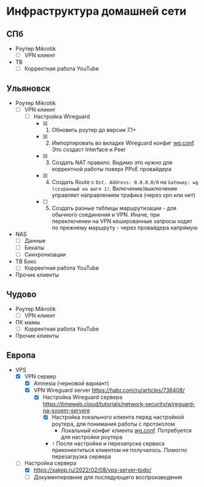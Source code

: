 # Инфраструктура домашней сети

## СПб

- Роутер Mikrotik
  - [ ] VPN клиент
- ТВ
  - [ ] Корректная работа YouTube

## Ульяновск

- Роутер Mikrotik
  - [ ] VPN клиент
    - [ ] Настройка Wireguard
      - [x] 1. Обновить роутер до версии 7.1+
      - [x] 2. Импортировать во вкладке Wireguard конфиг [wg.conf](./configs/wg.conf). Это создаст Interface и Peer
      - [x] 3. Создать NAT правило. Видимо это нужно для корректной работы поверх PPoE провайдера
      - [x] 4. Создать Route с `Dst. Address: 0.0.0.0/0` на `Gateway: wg (созданный на шаге 1)`. Включение/выключение управляет направлением трафика (через vpn или нет)
      - [ ] 5. Создать разные таблицы маршрутизации - для обычного соединения и VPN. Иначе, при переключении на VPN кешированные запросы ходят по прежнему маршруту - через провайдера напрямую
- NAS
  - [ ] Данные
  - [ ] Бекапы
  - [ ] Синхронизации
- ТВ Бокс
  - [ ] Корректная работа YouTube
- Прочие клиенты

## Чудово

- Роутер Mikrotik
  - [ ] VPN клиент
- ПК мамы
  - [ ] Корректная работа YouTube
- Прочие клиенты

## Европа

- VPS
  - [x] VPN сервер
    - [x] Amnesia (черновой вариант)
    - [x] VPN Wireguard server https://habr.com/ru/articles/738408/
      - [x] Настройка Wireguard сервера https://timeweb.cloud/tutorials/network-security/wireguard-na-svoem-servere
        - [x] Настройка локального клиента перед настройкой роутера, для понимания работы с протоколом
          - Локальный конфиг клиента [wg.conf](./configs/wg.conf). Потребуется для настройки роутера
        - `!` После настройки и перезапуска сервиса приконектиться клиентом не получалось. Помогло перезагрузка сервера
  - [ ] Настройка сервера
    - [x] https://xakep.ru/2022/02/08/vps-server-todo/
    - [ ] Документировние для последующего воспроизведения
